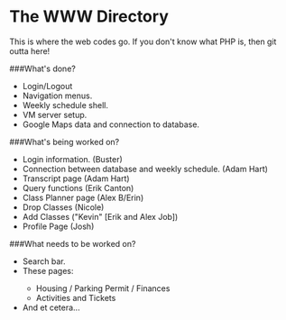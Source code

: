 # The WWW Directory

This is where the web codes go.
If you don't know what PHP is, then git outta here!

###What's done?
<ul>
<li>Login/Logout</li>
<li>Navigation menus.</li>
<li>Weekly schedule shell.</li>
<li>VM server setup.</li>
<li>Google Maps data and connection to database.</li>
</ul>
###What's being worked on?
<ul>
<li>Login information. (Buster)</li>
<li>Connection between database and weekly schedule. (Adam Hart)</li>
<li>Transcript page (Adam Hart)</li>
<li>Query functions (Erik Canton)</li>
<li>Class Planner page (Alex B/Erin)</li>
<li>Drop Classes (Nicole)</li>
<li>Add Classes ("Kevin" [Erik and Alex Job])</li>
<li>Profile Page (Josh)</li>
</ul>
###What needs to be worked on?
<ul>
<li>Search bar.</li>
<li>These pages:</li>
<ul>
<li>Housing / Parking Permit / Finances</li>
<li>Activities and Tickets</li>
</ul>
<li>And et cetera...</li>
</ul>
